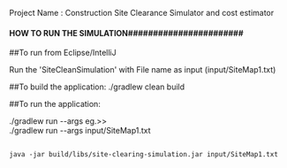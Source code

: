 Project Name : Construction Site Clearance Simulator and cost estimator
 


#### HOW TO RUN THE SIMULATION#######################
 
##To run from Eclipse/IntelliJ

Run the 'SiteCleanSimulation' with File name as input (input/SiteMap1.txt)

##To build the application:
 ./gradlew clean build
 
 
##To run the application:

./gradlew run --args <file name>
eg.>>  
  ./gradlew run --args input/SiteMap1.txt
```
   
java -jar build/libs/site-clearing-simulation.jar input/SiteMap1.txt
